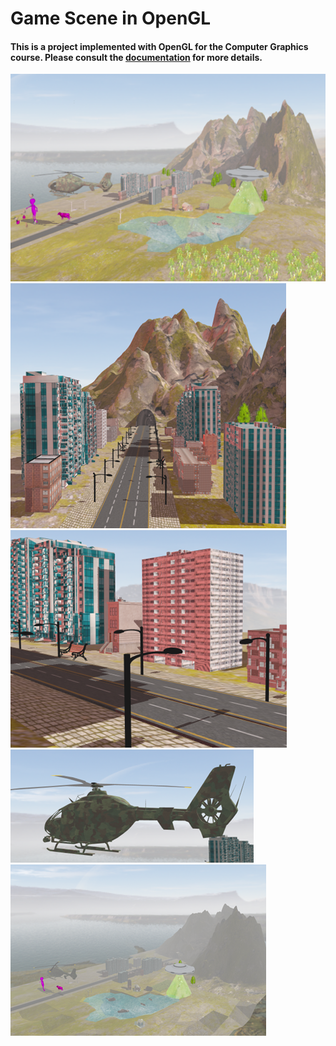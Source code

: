 # Game Scene in OpenGL
#### This is a project implemented with OpenGL for the Computer Graphics course. Please consult the [documentation](./Documentation.pdf) for more details.


![](./images/Picture0.png)
![](./images/Picture1.png)
![](./images/Picture2.png)
![](./images/Picture3.png)
![](./images/Picture4.png)